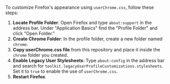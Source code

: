 To customize Firefox's appearance using `userChrome.css`, follow these steps:

1. **Locate Profile Folder**: Open Firefox and type `about:support` in the address bar. Under "Application Basics" find the "Profile Folder" and click "Open Folder."
2. **Create Chrome Folder**: In the profile folder, create a new folder named `chrome`.
3. **Copy userChrome.css file** from this repository and place it inside the `chrome` folder you created.
4. **Enable Legacy User Stylesheets**: Type `about:config` in the address bar and search for `toolkit.legacyUserProfileCustomizations.stylesheets`. Set it to `true` to enable the use of `userChrome.css`.
5. **Restart Firefox**.

